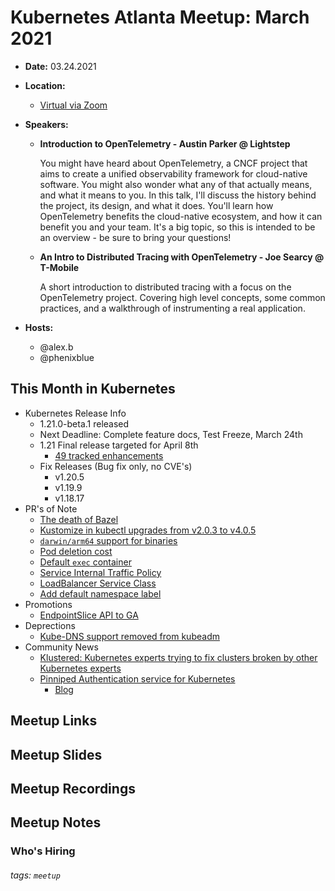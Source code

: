 # Kubernetes Atlanta Meetup: March 2021<!--Month Year-->

- **Date:** 03.24.2021<!--date as MM.DD.YYYY-->
- **Location:**
    - [Virtual via Zoom](#)
- **Speakers:**
    - **Introduction to OpenTelemetry - Austin Parker @ Lightstep**

        You might have heard about OpenTelemetry, a CNCF project that aims to create a unified observability framework for cloud-native software. You might also wonder what any of that actually means, and what it means to you. In this talk, I'll discuss the history behind the project, its design, and what it does. You'll learn how OpenTelemetry benefits the cloud-native ecosystem, and how it can benefit you and your team. It's a big topic, so this is intended to be an overview - be sure to bring your questions!

    - **An Intro to Distributed Tracing with OpenTelemetry - Joe Searcy @ T-Mobile**

        A short introduction to distributed tracing with a focus on the OpenTelemetry project. Covering high level concepts, some common practices, and a walkthrough of instrumenting a real application.

- **Hosts:**
    - @alex.b
    - @phenixblue

## This Month in Kubernetes

- Kubernetes Release Info
    - 1.21.0-beta.1 released
    - Next Deadline: Complete feature docs, Test Freeze, March 24th
    - 1.21 Final release targeted for April 8th
        - [49 tracked enhancements](http://bit.ly/k8s121-enhancements)
    - Fix Releases (Bug fix only, no CVE's)
        - v1.20.5
        - v1.19.9
        - v1.18.17
- PR's of Note
    - [The death of Bazel](https://github.com/kubernetes/kubernetes/pull/99561)
    - [Kustomize in kubectl upgrades from v2.0.3 to v4.0.5](https://github.com/kubernetes/kubernetes/pull/98946)
    - [`darwin/arm64` support for binaries](https://github.com/kubernetes/kubernetes/pull/97743)
    - [Pod deletion cost](https://github.com/kubernetes/kubernetes/pull/99163)
    - [Default `exec` container](https://github.com/kubernetes/kubernetes/pull/97099)
    - [Service Internal Traffic Policy](https://github.com/kubernetes/kubernetes/pull/96600)
    - [LoadBalancer Service Class](https://github.com/kubernetes/kubernetes/pull/98277)
    - [Add default namespace label](https://github.com/kubernetes/kubernetes/pull/96968)
- Promotions
    - [EndpointSlice API to GA](https://github.com/kubernetes/kubernetes/pull/99662)
- Deprections
    - [Kube-DNS support removed from kubeadm](https://github.com/kubernetes/kubernetes/pull/99646)
- Community News
    - [Klustered: Kubernetes experts trying to fix clusters broken by other Kubernetes experts](https://www.youtube.com/playlist?list=PLz0t90fOInA5IyhoT96WhycPV8Km-WICj)
    - [Pinniped Authentication service for Kubernetes](https://pinniped.dev/docs/)
        - [Blog](https://pinniped.dev/posts/multiple-pinnipeds/)

## Meetup Links

## Meetup Slides

## Meetup Recordings

## Meetup Notes

### Who's Hiring 

<!--Company Name: Positions hiring for (link to hiring page), Contact Name/email/etc-->

###### tags: `meetup` <!--Add additional tags for `year`, `month` and anything else pertinent-->